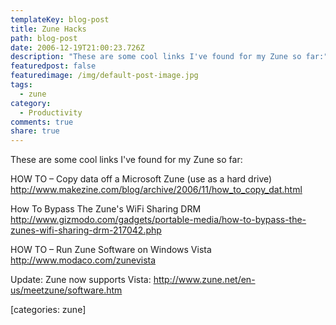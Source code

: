 ```yaml
---
templateKey: blog-post
title: Zune Hacks
path: blog-post
date: 2006-12-19T21:00:23.726Z
description: "These are some cool links I've found for my Zune so far:"
featuredpost: false
featuredimage: /img/default-post-image.jpg
tags:
  - zune
category:
  - Productivity
comments: true
share: true
---
```


These are some cool links I've found for my Zune so far:

HOW TO – Copy data off a Microsoft Zune (use as a hard drive)
<http://www.makezine.com/blog/archive/2006/11/how_to_copy_dat.html>

How To Bypass The Zune's WiFi Sharing DRM
<http://www.gizmodo.com/gadgets/portable-media/how-to-bypass-the-zunes-wifi-sharing-drm-217042.php>

HOW TO – Run Zune Software on Windows Vista
<http://www.modaco.com/zunevista>

Update: Zune now supports Vista:
<http://www.zune.net/en-us/meetzune/software.htm>

[categories: zune]
